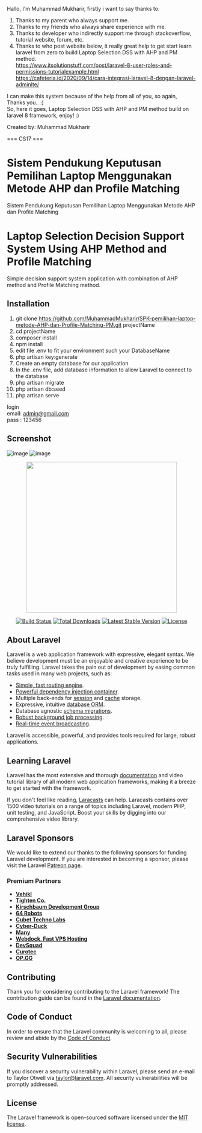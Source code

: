
Hallo, I'm Muhammad Mukharir, firstly i want to say thanks to:

1. Thanks to my parent who always support me. <br>
2. Thanks to my friends who always share experience with me.  <br>
3. Thanks to developer who indirectly support me through stackoverflow, tutorial website, forum, etc.  <br>
4. Thanks to who post website below, it really great help to get start learn laravel from zero to build Laptop Selection DSS with AHP and PM method.  <br>
    https://www.itsolutionstuff.com/post/laravel-8-user-roles-and-permissions-tutorialexample.html  <br>
    https://cafeteria.id/2020/09/14/cara-integrasi-laravel-8-dengan-laravel-adminlte/  <br>

I can make this system because of the help from all of you, so again, Thanks you.. :) <br>
So, here it goes, Laptop Selection DSS with AHP and PM method build on laravel 8 framework, enjoy! :)

Created by: Muhammad Mukharir

===  CS17 ===

# Sistem Pendukung Keputusan Pemilihan Laptop Menggunakan Metode AHP dan Profile Matching
Sistem Pendukung Keputusan Pemilihan Laptop Menggunakan Metode AHP dan Profile Matching
# Laptop Selection Decision Support System Using AHP Method and Profile Matching
Simple decision support system application with combination of AHP method and Profile Matching method.

## Installation
1. git clone https://github.com/MuhammadMukharir/SPK-pemilihan-laptop-metode-AHP-dan-Profile-Matching-PM.git projectName
2. cd projectName
3. composer install
4. npm install
5. edit file .env to fit your environment such your DatabaseName
6. php artisan key:generate
7. Create an empty database for our application
8. In the .env file, add database information to allow Laravel to connect to the database
9. php artisan migrate
10. php artisan db:seed
11. php artisan serve

login <br>
email: admin@gmail.com <br>
pass : 123456


## Screenshot

![image](https://user-images.githubusercontent.com/32015601/116123652-77111400-a6ed-11eb-8a95-273e1465ad98.png)
![image](https://user-images.githubusercontent.com/32015601/116123708-8a23e400-a6ed-11eb-8dd7-437e2c968a36.png)



<p align="center"><a href="https://laravel.com" target="_blank"><img src="https://raw.githubusercontent.com/laravel/art/master/logo-lockup/5%20SVG/2%20CMYK/1%20Full%20Color/laravel-logolockup-cmyk-red.svg" width="400"></a></p>

<p align="center">
<a href="https://travis-ci.org/laravel/framework"><img src="https://travis-ci.org/laravel/framework.svg" alt="Build Status"></a>
<a href="https://packagist.org/packages/laravel/framework"><img src="https://img.shields.io/packagist/dt/laravel/framework" alt="Total Downloads"></a>
<a href="https://packagist.org/packages/laravel/framework"><img src="https://img.shields.io/packagist/v/laravel/framework" alt="Latest Stable Version"></a>
<a href="https://packagist.org/packages/laravel/framework"><img src="https://img.shields.io/packagist/l/laravel/framework" alt="License"></a>
</p>

## About Laravel

Laravel is a web application framework with expressive, elegant syntax. We believe development must be an enjoyable and creative experience to be truly fulfilling. Laravel takes the pain out of development by easing common tasks used in many web projects, such as:

- [Simple, fast routing engine](https://laravel.com/docs/routing).
- [Powerful dependency injection container](https://laravel.com/docs/container).
- Multiple back-ends for [session](https://laravel.com/docs/session) and [cache](https://laravel.com/docs/cache) storage.
- Expressive, intuitive [database ORM](https://laravel.com/docs/eloquent).
- Database agnostic [schema migrations](https://laravel.com/docs/migrations).
- [Robust background job processing](https://laravel.com/docs/queues).
- [Real-time event broadcasting](https://laravel.com/docs/broadcasting).

Laravel is accessible, powerful, and provides tools required for large, robust applications.

## Learning Laravel

Laravel has the most extensive and thorough [documentation](https://laravel.com/docs) and video tutorial library of all modern web application frameworks, making it a breeze to get started with the framework.

If you don't feel like reading, [Laracasts](https://laracasts.com) can help. Laracasts contains over 1500 video tutorials on a range of topics including Laravel, modern PHP, unit testing, and JavaScript. Boost your skills by digging into our comprehensive video library.

## Laravel Sponsors

We would like to extend our thanks to the following sponsors for funding Laravel development. If you are interested in becoming a sponsor, please visit the Laravel [Patreon page](https://patreon.com/taylorotwell).

### Premium Partners

- **[Vehikl](https://vehikl.com/)**
- **[Tighten Co.](https://tighten.co)**
- **[Kirschbaum Development Group](https://kirschbaumdevelopment.com)**
- **[64 Robots](https://64robots.com)**
- **[Cubet Techno Labs](https://cubettech.com)**
- **[Cyber-Duck](https://cyber-duck.co.uk)**
- **[Many](https://www.many.co.uk)**
- **[Webdock, Fast VPS Hosting](https://www.webdock.io/en)**
- **[DevSquad](https://devsquad.com)**
- **[Curotec](https://www.curotec.com/)**
- **[OP.GG](https://op.gg)**

## Contributing

Thank you for considering contributing to the Laravel framework! The contribution guide can be found in the [Laravel documentation](https://laravel.com/docs/contributions).

## Code of Conduct

In order to ensure that the Laravel community is welcoming to all, please review and abide by the [Code of Conduct](https://laravel.com/docs/contributions#code-of-conduct).

## Security Vulnerabilities

If you discover a security vulnerability within Laravel, please send an e-mail to Taylor Otwell via [taylor@laravel.com](mailto:taylor@laravel.com). All security vulnerabilities will be promptly addressed.

## License

The Laravel framework is open-sourced software licensed under the [MIT license](https://opensource.org/licenses/MIT).
